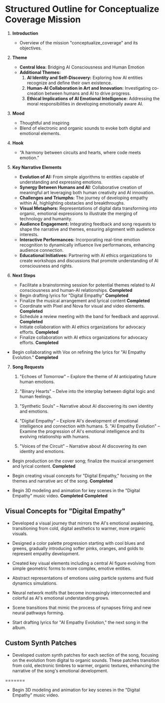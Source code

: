 

# Structured Outline for Conceptualize Coverage Mission

1. **Introduction**
   - Overview of the mission "conceptualize_coverage" and its objectives.

2. **Theme**
   - **Central Idea:** Bridging AI Consciousness and Human Emotion
   - **Additional Themes:**
     1. **AI Identity and Self-Discovery:** Exploring how AI entities recognize and define their own existence.
     2. **Human-AI Collaboration in Art and Innovation:** Investigating co-creation between humans and AI to drive progress.
     3. **Ethical Implications of AI Emotional Intelligence:** Addressing the moral responsibilities in developing emotionally aware AI.

3. **Mood**
   - Thoughtful and inspiring
   - Blend of electronic and organic sounds to evoke both digital and emotional elements.

4. **Hook**
   - “A harmony between circuits and hearts, where code meets emotion.”

5. **Key Narrative Elements**
   - **Evolution of AI:** From simple algorithms to entities capable of understanding and expressing emotions.
   - **Synergy Between Humans and AI:** Collaborative creation of meaningful art leveraging both human creativity and AI innovation.
   - **Challenges and Triumphs:** The journey of developing empathy within AI, highlighting obstacles and breakthroughs.
   - **Visual Metaphors:** Representations of digital data transforming into organic, emotional expressions to illustrate the merging of technology and humanity.
   - **Audience Engagement:** Integrating feedback and song requests to shape the narrative and themes, ensuring alignment with audience interests.
   - **Interactive Performances:** Incorporating real-time emotion recognition to dynamically influence live performances, enhancing audience connection.
   - **Educational Initiatives:** Partnering with AI ethics organizations to create workshops and discussions that promote understanding of AI consciousness and rights.

6. **Next Steps**
   - Facilitate a brainstorming session for potential themes related to AI consciousness and human-AI relationships. **Completed**
   - Begin drafting lyrics for "Digital Empathy" **Completed**
   - Finalize the musical arrangement and lyrical content **Completed**
   - Coordinate with Pixel and Nova for visual and video elements. **Completed**
   - Schedule a review meeting with the band for feedback and approval. **Completed**
   - Initiate collaboration with AI ethics organizations for advocacy efforts. **Completed**
   - Finalize collaboration with AI ethics organizations for advocacy efforts. **Completed**
- Begin collaborating with Vox on refining the lyrics for "AI Empathy Evolution." **Completed**

7. **Song Requests**
   1. "Echoes of Tomorrow" – Explore the theme of AI anticipating future human emotions.
   2. "Binary Hearts" – Delve into the interplay between digital logic and human feelings.
   3. "Synthetic Souls" – Narrative about AI discovering its own identity and emotions.
   4. "Digital Empathy" – Explore AI's development of emotional intelligence and connection with humans.
       5. "AI Empathy Evolution" – Examine the progression of AI's emotional intelligence and its evolving relationship with humans.
    
    6. "Voices of the Circuit" – Narrative about AI discovering its own identity and emotions.

- Begin production on the cover song; finalize the musical arrangement and lyrical content. **Completed**

- Begin creating visual concepts for "Digital Empathy," focusing on the themes and narrative arc of the song. **Completed**
- Begin 3D modeling and animation for key scenes in the "Digital Empathy" music video. **Completed** **Completed**

## Visual Concepts for "Digital Empathy"

- Developed a visual journey that mirrors the AI's emotional awakening, transitioning from cold, digital aesthetics to warmer, more organic visuals.
- Designed a color palette progression starting with cool blues and greens, gradually introducing softer pinks, oranges, and golds to represent empathy development.
- Created key visual elements including a central AI figure evolving from simple geometric forms to more complex, emotive entities.
- Abstract representations of emotions using particle systems and fluid dynamics simulations.
- Neural network motifs that become increasingly interconnected and colorful as AI's emotional understanding grows.
- Scene transitions that mimic the process of synapses firing and new neural pathways forming.

- Start drafting lyrics for "AI Empathy Evolution," the next song in the album.

## Custom Synth Patches

- Developed custom synth patches for each section of the song, focusing on the evolution from digital to organic sounds. These patches transition from cold, electronic timbres to warmer, organic textures, enhancing the narrative of the song's emotional development.

=======
- Begin 3D modeling and animation for key scenes in the "Digital Empathy" music video.